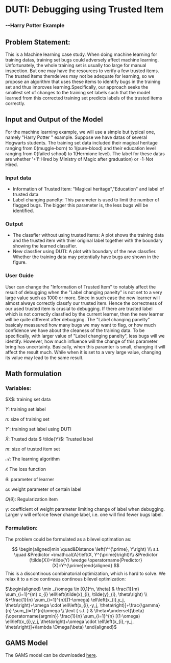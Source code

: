 <h1>
   DUTI: Debugging using Trusted Item
</h1>

<h3>
    --Harry Potter Example
</h3>



<h2>
    Problem Statement:
</h2>

<p>
    This is a Machine learning case study. When doing machine learning for training datas, training set bugs could adversely affect machine learning. Unfortunately, the whole training set is usually too large for manual inspection. But one may have the resources to verify a few trusted items. The trusted items themdelves may not be adequate for learning, so we propose an algorithm that uses these items to identify bugs in the training set and thus improves learning.Specifically, our approach seeks the smallest
set of changes to the training set labels such that the model
learned from this corrected training set predicts labels of the
trusted items correctly.
</p>



<h2>
    Input and Output of the Model
</h2>

For the machine learning example, we will use a simple but typical one, namely "Harry Potter " example.  Suppose we have datas of several Hogwarts students. The training set data included their magical heritage ranging from 0(muggle-born) to 1(pure-blood) and their education level ranging from 0(failed school) to 1(Hermione level).  The label for these datas are whether '+1':Hired by Ministry of Magic after graduation) or -1-Not Hired.

<h3>
    Input data
</h3>

<ul>
    <li>Information of Trusted Item: "Magical heritage","Education" and label of trusted data</li>
    <li>Label changing panelty: This parameter is used to limit the number of flagged bugs. The bigger this parameter is, the less bugs will be identified.</li>
</ul>

<h3>
    Output
</h3>

<ul>
    <li>The classfier without using trusted items:
    A plot shows the training data and the trusted item with thier original label together with the boundary showing the learned classifier.</li>
    <li>New classfier using DUTI: A plot with boundary of the new classfier. Whether the training data may potentially have bugs are shown in the figure.</li>
</ul>
<h3>
    User Guide
</h3>

User can change the "Information of Trusted Item" to notably affect the result of debugging when the "Label changing panelty" is not set to a very large value such as 1000 or more.  Since in such case the new learner will almost always correctly classfy our trusted item. Hence the correctness of our used trusted item is crusial to debugging. If there are trusted label which is not correctly classfied by the current learner, then the new learner will be quite different after debugging. The "Label changing panelty" basicaly meassured how many bugs we may want to flag, or how much confidence we have about the cleaness of the training data. To be specifically, with larger value of "Label changing panelty", less bugs will we identify. However, how much influence will the change of this parameter bring has uncertainty. Basically, when this paramter is small, changing it will affect the result much. While when it is set to a very large value, changing its value may lead to the same result.




<h2>
    Math formulation
</h2>

<h3>
    Variables:
</h3>
$X$: training set data

$Y$: training set label

$n$: size of training set

$Y'$: training set label using DUTI

$\tilde{X}$: Trusted data 
$ \tilde{Y}$: Trusted label

$m$: size of trusted item set

$\mathcal{A}$: The learning algorithm

$\mathcal{l}$: The loss function

$\theta$: parameter of learner

$\omega$: weight parameter of certain label

$\Omega(\theta)$: Regularization item

$\gamma$: coefficient of weight parameter limiting change of label when debugging. Larger $\gamma$ will enforce fewer change label, i.e.  one will find fewer bugs label.



<h3>
    Formulation:
</h3>


The problem could be formulated as a bilevel optimation as:

$$
\begin{aligned}min \quad&Distance \left(Y^{\prime}, Y\right) \\\ 
   s.t.  \quad   &Predictor =\mathcal{A}\left(X, Y^{\prime}\right)\\\ 
 &Predictor (\tilde{X})=\tilde{Y} \wedge \operatorname{Predictor}(X)=Y^{\prime}\end{aligned}
$$
This is a discontinous combinatorial optimization, which is hard to solve. We relax it to a nice continous continous bilevel optimization:

$\begin{aligned} \min _{\omega \in [0,1]^n, \theta} & \frac{1}{m} \sum_{i=1}^{m} c_{i} \ell\left(\tilde{x}_{i}, \tilde{y}_{i}, \theta\right) \\ &+\frac{1}{n} \sum_{i=1}^{n}[(1-\omega) \ell\left(x_{i},y_j, \theta\right)+\omega \cdot \ell\left(x_{i},-y_j, \theta\right)]+\frac{\gamma}{n} \sum_{i=1}^{n}\omega \\ \text { s.t. } & \theta=\underset{\beta}{\operatorname{argmin}} \frac{1}{n} \sum_{i=1}^{n}  [(1-\omega) \ell\left(x_{i},y_j, \theta\right)+\omega \cdot \ell\left(x_{i},-y_j, \theta\right)]+\lambda \Omega(\beta) \end{aligned}$



<h2>
    GAMS Model
</h2>
The GAMS model can be downloaded <a href="static_harrypotter_emp/HarryPotter_emp.gms" target="_blank">here</a>.







